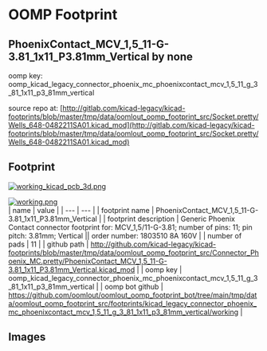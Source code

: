 # OOMP Footprint  
## PhoenixContact_MCV_1,5_11-G-3.81_1x11_P3.81mm_Vertical  by none  
  
oomp key: oomp_kicad_legacy_connector_phoenix_mc_phoenixcontact_mcv_1,5_11_g_3_81_1x11_p3_81mm_vertical  
  
source repo at: [http://gitlab.com/kicad-legacy/kicad-footprints/blob/master/tmp/data/oomlout_oomp_footprint_src/Socket.pretty/Wells_648-0482211SA01.kicad_mod](http://gitlab.com/kicad-legacy/kicad-footprints/blob/master/tmp/data/oomlout_oomp_footprint_src/Socket.pretty/Wells_648-0482211SA01.kicad_mod)  
## Footprint  
  
[![working_kicad_pcb_3d.png](working_kicad_pcb_3d_600.png)](working_kicad_pcb_3d.png)  
  
[![working.png](working_600.png)](working.png)  
| name | value | 
| --- | --- | 
| footprint name | PhoenixContact_MCV_1,5_11-G-3.81_1x11_P3.81mm_Vertical | 
| footprint description | Generic Phoenix Contact connector footprint for: MCV_1,5/11-G-3.81; number of pins: 11; pin pitch: 3.81mm; Vertical || order number: 1803510 8A 160V | 
| number of pads | 11 | 
| github path | http://github.com/kicad-legacy/kicad-footprints/blob/master/tmp/data/oomlout_oomp_footprint_src/Connector_Phoenix_MC.pretty/PhoenixContact_MCV_1,5_11-G-3.81_1x11_P3.81mm_Vertical.kicad_mod | 
| oomp key | oomp_kicad_legacy_connector_phoenix_mc_phoenixcontact_mcv_1,5_11_g_3_81_1x11_p3_81mm_vertical | 
| oomp bot github | https://github.com/oomlout/oomlout_oomp_footprint_bot/tree/main/tmp/data/oomlout_oomp_footprint_src/footprints/kicad_legacy_connector_phoenix_mc_phoenixcontact_mcv_1,5_11_g_3_81_1x11_p3_81mm_vertical/working | 
## Images  
